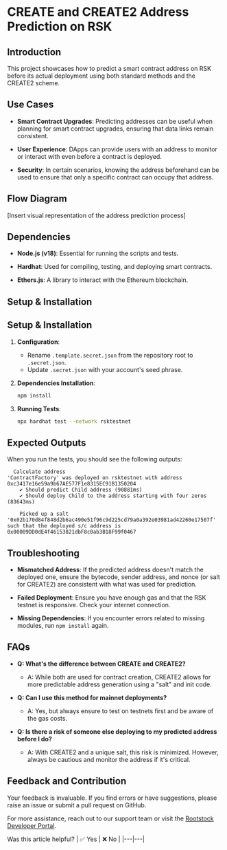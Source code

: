 
# **CREATE and CREATE2 Address Prediction on RSK**

## **Introduction**
This project showcases how to predict a smart contract address on RSK before its actual deployment using both standard methods and the CREATE2 scheme.

## **Use Cases**
- **Smart Contract Upgrades**: Predicting addresses can be useful when planning for smart contract upgrades, ensuring that data links remain consistent.
  
- **User Experience**: DApps can provide users with an address to monitor or interact with even before a contract is deployed.
  
- **Security**: In certain scenarios, knowing the address beforehand can be used to ensure that only a specific contract can occupy that address.

## **Flow Diagram**
[Insert visual representation of the address prediction process]

## **Dependencies**
- **Node.js (v18)**: Essential for running the scripts and tests.
  
- **Hardhat**: Used for compiling, testing, and deploying smart contracts.
  
- **Ethers.js**: A library to interact with the Ethereum blockchain.

## **Setup & Installation**
## **Setup & Installation**

1. **Configuration**:
   - Rename `.template.secret.json` from the repository root to `.secret.json`.
   - Update `.secret.json` with your account's seed phrase.

2. **Dependencies Installation**:
   ```bash
   npm install
   ```

3. **Running Tests**:
   ```bash
   npx hardhat test --network rsktestnet
   ```

## **Expected Outputs**

When you run the tests, you should see the following outputs:

```plaintext
  Calculate address
'ContractFactory' was deployed on rsktestnet with address 0xc3417e16e59a9b67AE577F1e8315EC91B1350204
    ✔ Should predict Child address (90881ms)
    ✔ Should deploy Child to the address starting with four zeros (83643ms)

    Picked up a salt '0x02b170d84f848d2b6ac490e51f96c9d225cd79a0a392e03981ad42260e17507f' such that the deployed s/c address is 0x00009DD0dE4f46153821dbF8c0ab3B18F99f0467
```


## **Troubleshooting**
- **Mismatched Address**: If the predicted address doesn't match the deployed one, ensure the bytecode, sender address, and nonce (or salt for CREATE2) are consistent with what was used for prediction.

- **Failed Deployment**: Ensure you have enough gas and that the RSK testnet is responsive. Check your internet connection.

- **Missing Dependencies**: If you encounter errors related to missing modules, run `npm install` again.

## **FAQs**
- **Q: What's the difference between CREATE and CREATE2?**
  - A: While both are used for contract creation, CREATE2 allows for more predictable address generation using a "salt" and init code.

- **Q: Can I use this method for mainnet deployments?**
  - A: Yes, but always ensure to test on testnets first and be aware of the gas costs.

- **Q: Is there a risk of someone else deploying to my predicted address before I do?**
  - A: With CREATE2 and a unique salt, this risk is minimized. However, always be cautious and monitor the address if it's critical.

## **Feedback and Contribution**
Your feedback is invaluable. If you find errors or have suggestions, please raise an issue or submit a pull request on GitHub.

For more assistance, reach out to our support team or visit the [Rootstock Developer Portal](https://dev.rootstock.io/).

Was this article helpful?
| ✅ Yes | ❌ No |
|---|---|

